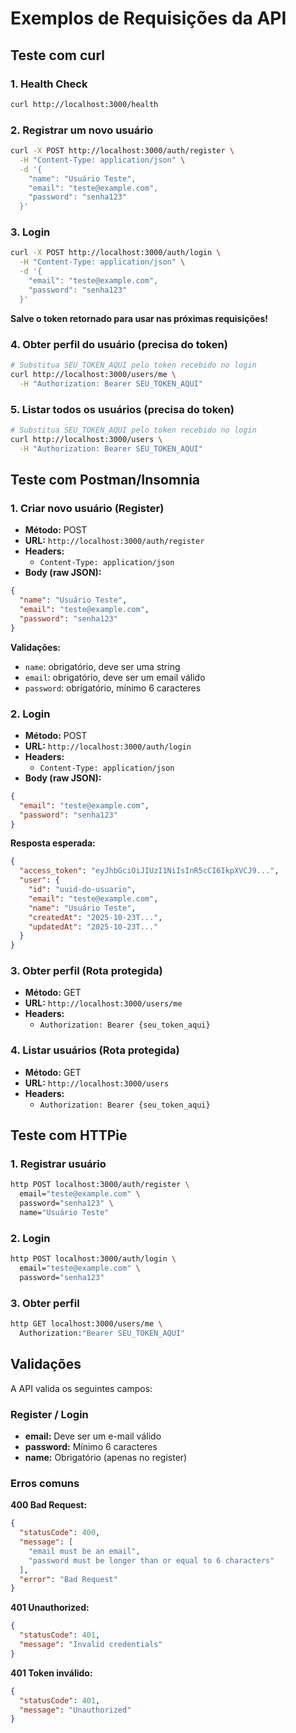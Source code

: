 # Exemplos de Requisições da API

## Teste com curl

### 1. Health Check
```bash
curl http://localhost:3000/health
```

### 2. Registrar um novo usuário
```bash
curl -X POST http://localhost:3000/auth/register \
  -H "Content-Type: application/json" \
  -d '{
    "name": "Usuário Teste",
    "email": "teste@example.com",
    "password": "senha123"
  }'
```

### 3. Login
```bash
curl -X POST http://localhost:3000/auth/login \
  -H "Content-Type: application/json" \
  -d '{
    "email": "teste@example.com",
    "password": "senha123"
  }'
```

**Salve o token retornado para usar nas próximas requisições!**

### 4. Obter perfil do usuário (precisa do token)
```bash
# Substitua SEU_TOKEN_AQUI pelo token recebido no login
curl http://localhost:3000/users/me \
  -H "Authorization: Bearer SEU_TOKEN_AQUI"
```

### 5. Listar todos os usuários (precisa do token)
```bash
# Substitua SEU_TOKEN_AQUI pelo token recebido no login
curl http://localhost:3000/users \
  -H "Authorization: Bearer SEU_TOKEN_AQUI"
```

## Teste com Postman/Insomnia

### 1. Criar novo usuário (Register)
- **Método:** POST
- **URL:** `http://localhost:3000/auth/register`
- **Headers:** 
  - `Content-Type: application/json`
- **Body (raw JSON):**
```json
{
  "name": "Usuário Teste",
  "email": "teste@example.com",
  "password": "senha123"
}
```

**Validações:**
- `name`: obrigatório, deve ser uma string
- `email`: obrigatório, deve ser um email válido
- `password`: obrigatório, mínimo 6 caracteres

### 2. Login
- **Método:** POST
- **URL:** `http://localhost:3000/auth/login`
- **Headers:** 
  - `Content-Type: application/json`
- **Body (raw JSON):**
```json
{
  "email": "teste@example.com",
  "password": "senha123"
}
```

**Resposta esperada:**
```json
{
  "access_token": "eyJhbGciOiJIUzI1NiIsInR5cCI6IkpXVCJ9...",
  "user": {
    "id": "uuid-do-usuario",
    "email": "teste@example.com",
    "name": "Usuário Teste",
    "createdAt": "2025-10-23T...",
    "updatedAt": "2025-10-23T..."
  }
}
```

### 3. Obter perfil (Rota protegida)
- **Método:** GET
- **URL:** `http://localhost:3000/users/me`
- **Headers:** 
  - `Authorization: Bearer {seu_token_aqui}`

### 4. Listar usuários (Rota protegida)
- **Método:** GET
- **URL:** `http://localhost:3000/users`
- **Headers:** 
  - `Authorization: Bearer {seu_token_aqui}`

## Teste com HTTPie

### 1. Registrar usuário
```bash
http POST localhost:3000/auth/register \
  email="teste@example.com" \
  password="senha123" \
  name="Usuário Teste"
```

### 2. Login
```bash
http POST localhost:3000/auth/login \
  email="teste@example.com" \
  password="senha123"
```

### 3. Obter perfil
```bash
http GET localhost:3000/users/me \
  Authorization:"Bearer SEU_TOKEN_AQUI"
```

## Validações

A API valida os seguintes campos:

### Register / Login
- **email:** Deve ser um e-mail válido
- **password:** Mínimo 6 caracteres
- **name:** Obrigatório (apenas no register)

### Erros comuns

**400 Bad Request:**
```json
{
  "statusCode": 400,
  "message": [
    "email must be an email",
    "password must be longer than or equal to 6 characters"
  ],
  "error": "Bad Request"
}
```

**401 Unauthorized:**
```json
{
  "statusCode": 401,
  "message": "Invalid credentials"
}
```

**401 Token inválido:**
```json
{
  "statusCode": 401,
  "message": "Unauthorized"
}
```
